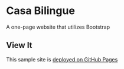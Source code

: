 # Casa Bilingue

A one-page website that utilizes Bootstrap

## View It

This sample site is [deployed on GitHub Pages](https://kathrynmueller.github.io/Casa-Bilingue/)